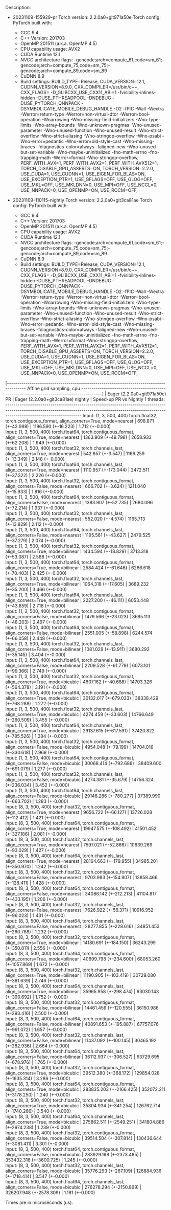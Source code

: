Description:
- 20231109-155929-pr
Torch version: 2.2.0a0+git971a50e
Torch config: PyTorch built with:
  - GCC 9.4
  - C++ Version: 201703
  - OpenMP 201511 (a.k.a. OpenMP 4.5)
  - CPU capability usage: AVX2
  - CUDA Runtime 12.1
  - NVCC architecture flags: -gencode;arch=compute_61,code=sm_61;-gencode;arch=compute_75,code=sm_75;-gencode;arch=compute_89,code=sm_89
  - CuDNN 8.9
  - Build settings: BUILD_TYPE=Release, CUDA_VERSION=12.1, CUDNN_VERSION=8.9.0, CXX_COMPILER=/usr/bin/c++, CXX_FLAGS= -D_GLIBCXX_USE_CXX11_ABI=1 -fvisibility-inlines-hidden -DUSE_PTHREADPOOL -DNDEBUG -DUSE_PYTORCH_QNNPACK -DSYMBOLICATE_MOBILE_DEBUG_HANDLE -O2 -fPIC -Wall -Wextra -Werror=return-type -Werror=non-virtual-dtor -Werror=bool-operation -Wnarrowing -Wno-missing-field-initializers -Wno-type-limits -Wno-array-bounds -Wno-unknown-pragmas -Wno-unused-parameter -Wno-unused-function -Wno-unused-result -Wno-strict-overflow -Wno-strict-aliasing -Wno-stringop-overflow -Wno-psabi -Wno-error=pedantic -Wno-error=old-style-cast -Wno-missing-braces -fdiagnostics-color=always -faligned-new -Wno-unused-but-set-variable -Wno-maybe-uninitialized -fno-math-errno -fno-trapping-math -Werror=format -Wno-stringop-overflow, PERF_WITH_AVX=1, PERF_WITH_AVX2=1, PERF_WITH_AVX512=1, TORCH_DISABLE_GPU_ASSERTS=ON, TORCH_VERSION=2.2.0, USE_CUDA=1, USE_CUDNN=1, USE_EIGEN_FOR_BLAS=ON, USE_EXCEPTION_PTR=1, USE_GFLAGS=OFF, USE_GLOG=OFF, USE_MKL=OFF, USE_MKLDNN=0, USE_MPI=OFF, USE_NCCL=0, USE_NNPACK=0, USE_OPENMP=ON, USE_ROCM=OFF, 


- 20231109-110115-nightly
Torch version: 2.2.0a0+git3ca81ae
Torch config: PyTorch built with:
  - GCC 9.4
  - C++ Version: 201703
  - OpenMP 201511 (a.k.a. OpenMP 4.5)
  - CPU capability usage: AVX2
  - CUDA Runtime 12.1
  - NVCC architecture flags: -gencode;arch=compute_61,code=sm_61;-gencode;arch=compute_75,code=sm_75;-gencode;arch=compute_89,code=sm_89
  - CuDNN 8.9
  - Build settings: BUILD_TYPE=Release, CUDA_VERSION=12.1, CUDNN_VERSION=8.9.0, CXX_COMPILER=/usr/bin/c++, CXX_FLAGS= -D_GLIBCXX_USE_CXX11_ABI=1 -fvisibility-inlines-hidden -DUSE_PTHREADPOOL -DNDEBUG -DUSE_PYTORCH_QNNPACK -DSYMBOLICATE_MOBILE_DEBUG_HANDLE -O2 -fPIC -Wall -Wextra -Werror=return-type -Werror=non-virtual-dtor -Werror=bool-operation -Wnarrowing -Wno-missing-field-initializers -Wno-type-limits -Wno-array-bounds -Wno-unknown-pragmas -Wno-unused-parameter -Wno-unused-function -Wno-unused-result -Wno-strict-overflow -Wno-strict-aliasing -Wno-stringop-overflow -Wno-psabi -Wno-error=pedantic -Wno-error=old-style-cast -Wno-missing-braces -fdiagnostics-color=always -faligned-new -Wno-unused-but-set-variable -Wno-maybe-uninitialized -fno-math-errno -fno-trapping-math -Werror=format -Wno-stringop-overflow, PERF_WITH_AVX=1, PERF_WITH_AVX2=1, PERF_WITH_AVX512=1, TORCH_DISABLE_GPU_ASSERTS=ON, TORCH_VERSION=2.2.0, USE_CUDA=1, USE_CUDNN=1, USE_EIGEN_FOR_BLAS=ON, USE_EXCEPTION_PTR=1, USE_GFLAGS=OFF, USE_GLOG=OFF, USE_MKL=OFF, USE_MKLDNN=0, USE_MPI=OFF, USE_NCCL=0, USE_NNPACK=0, USE_OPENMP=ON, USE_ROCM=OFF, 



[--------------------------------------------------------------------------------------- Affine grid sampling, cpu ----------------------------------------------------------------------------------------]
                                                                                                          |  Eager (2.2.0a0+git971a50e) PR  |  Eager (2.2.0a0+git3ca81ae) nightly  |  Speed-up PR vs Nightly
1 threads: -------------------------------------------------------------------------------------------------------------------------------------------------------------------------------------------------
      Input: (1, 3, 500, 400) torch.float32, torch.contiguous_format, align_corners=True, mode=nearest    |        698.871 (+-42.998)       |         1196.590 (+-16.223)          |     1.712 (+-0.000)    
      Input: (1, 3, 500, 400) torch.float64, torch.contiguous_format, align_corners=True, mode=nearest    |       1363.909 (+-49.798)       |         2658.933 (+-62.208)          |     1.949 (+-0.000)    
      Input: (1, 3, 500, 400) torch.float32, torch.channels_last, align_corners=True, mode=nearest        |        542.857 (+-3.547)        |         1166.259 (+-13.349)          |     2.148 (+-0.000)    
      Input: (1, 3, 500, 400) torch.float64, torch.channels_last, align_corners=True, mode=nearest        |       1110.957 (+-173.044)      |         2472.511 (+-37.322)          |     2.226 (+-0.000)    
      Input: (1, 3, 500, 400) torch.float32, torch.contiguous_format, align_corners=False, mode=nearest   |        666.702 (+-3.624)        |         1211.040 (+-15.933)          |     1.816 (+-0.000)    
      Input: (1, 3, 500, 400) torch.float64, torch.contiguous_format, align_corners=False, mode=nearest   |       1383.907 (+-52.735)       |         2680.096 (+-72.214)          |     1.937 (+-0.000)    
      Input: (1, 3, 500, 400) torch.float32, torch.channels_last, align_corners=False, mode=nearest       |        552.020 (+-4.574)        |         1165.713 (+-13.829)          |     2.112 (+-0.000)    
      Input: (1, 3, 500, 400) torch.float64, torch.channels_last, align_corners=False, mode=nearest       |       1195.561 (+-43.627)       |         2479.525 (+-37.279)          |     2.074 (+-0.000)    
      Input: (1, 3, 500, 400) torch.float32, torch.contiguous_format, align_corners=True, mode=bilinear   |       1434.594 (+-18.829)       |         3713.318 (+-53.087)          |     2.588 (+-0.000)    
      Input: (1, 3, 500, 400) torch.float64, torch.contiguous_format, align_corners=True, mode=bilinear   |       2584.424 (+-61.646)       |         6266.618 (+-70.403)          |     2.425 (+-0.000)    
      Input: (1, 3, 500, 400) torch.float32, torch.channels_last, align_corners=True, mode=bilinear       |       1064.318 (+-17.605)       |         3689.232 (+-35.200)          |     3.466 (+-0.000)    
      Input: (1, 3, 500, 400) torch.float64, torch.channels_last, align_corners=True, mode=bilinear       |       2227.200 (+-46.111)       |         6053.448 (+-43.859)          |     2.718 (+-0.000)    
      Input: (1, 3, 500, 400) torch.float32, torch.contiguous_format, align_corners=False, mode=bilinear  |       1479.566 (+-23.023)       |         3695.113 (+-48.203)          |     2.497 (+-0.000)    
      Input: (1, 3, 500, 400) torch.float64, torch.contiguous_format, align_corners=False, mode=bilinear  |       2551.005 (+-58.898)       |         6244.574 (+-66.058)          |     2.448 (+-0.000)    
      Input: (1, 3, 500, 400) torch.float32, torch.channels_last, align_corners=False, mode=bilinear      |       1081.029 (+-13.911)       |         3680.292 (+-35.145)          |     3.404 (+-0.000)    
      Input: (1, 3, 500, 400) torch.float64, torch.channels_last, align_corners=False, mode=bilinear      |       2209.528 (+-61.779)       |         6073.101 (+-99.366)          |     2.749 (+-0.000)    
      Input: (1, 3, 500, 400) torch.float32, torch.contiguous_format, align_corners=True, mode=bicubic    |       4607.162 (+-40.688)       |        14703.326 (+-564.378)         |     3.191 (+-0.000)    
      Input: (1, 3, 500, 400) torch.float64, torch.contiguous_format, align_corners=True, mode=bicubic    |      30132.017 (+-679.033)      |        38338.429 (+-768.288)         |     1.272 (+-0.000)    
      Input: (1, 3, 500, 400) torch.float32, torch.channels_last, align_corners=True, mode=bicubic        |       4274.459 (+-33.603)       |        14766.649 (+-260.509)         |     3.455 (+-0.000)    
      Input: (1, 3, 500, 400) torch.float64, torch.channels_last, align_corners=True, mode=bicubic        |      29137.615 (+-617.591)      |        37420.822 (+-785.526)         |     1.284 (+-0.000)    
      Input: (1, 3, 500, 400) torch.float32, torch.contiguous_format, align_corners=False, mode=bicubic   |       4954.048 (+-79.199)       |        14704.016 (+-330.618)         |     2.968 (+-0.000)    
      Input: (1, 3, 500, 400) torch.float64, torch.contiguous_format, align_corners=False, mode=bicubic   |      30068.414 (+-792.686)      |        38409.600 (+-691.079)         |     1.277 (+-0.000)    
      Input: (1, 3, 500, 400) torch.float32, torch.channels_last, align_corners=False, mode=bicubic       |       4274.381 (+-35.679)       |        14756.324 (+-236.034)         |     3.452 (+-0.000)    
      Input: (1, 3, 500, 400) torch.float64, torch.channels_last, align_corners=False, mode=bicubic       |      29148.286 (+-780.277)      |        37389.990 (+-663.702)         |     1.283 (+-0.000)    
      Input: (8, 3, 500, 400) torch.float32, torch.contiguous_format, align_corners=True, mode=nearest    |       9656.722 (+-66.127)       |        13726.028 (+-112.412)         |     1.421 (+-0.000)    
      Input: (8, 3, 500, 400) torch.float64, torch.contiguous_format, align_corners=True, mode=nearest    |      19947.575 (+-108.492)      |        41501.452 (+-327.186)         |     2.081 (+-0.000)    
      Input: (8, 3, 500, 400) torch.float32, torch.channels_last, align_corners=True, mode=nearest        |       7597.021 (+-52.866)       |         10839.269 (+-93.029)         |     1.427 (+-0.000)    
      Input: (8, 3, 500, 400) torch.float64, torch.channels_last, align_corners=True, mode=nearest        |      28164.663 (+-179.955)      |        34985.201 (+-350.970)         |     1.242 (+-0.000)    
      Input: (8, 3, 500, 400) torch.float32, torch.contiguous_format, align_corners=False, mode=nearest   |       9703.983 (+-154.907)      |        13858.466 (+-128.411)         |     1.428 (+-0.000)    
      Input: (8, 3, 500, 400) torch.float64, torch.contiguous_format, align_corners=False, mode=nearest   |      34086.142 (+-212.213)      |        41104.817 (+-433.195)         |     1.206 (+-0.000)    
      Input: (8, 3, 500, 400) torch.float32, torch.channels_last, align_corners=False, mode=nearest       |       7626.922 (+-56.371)       |         10916.952 (+-96.023)         |     1.431 (+-0.000)    
      Input: (8, 3, 500, 400) torch.float64, torch.channels_last, align_corners=False, mode=nearest       |      28277.855 (+-228.616)      |        34851.453 (+-260.788)         |     1.232 (+-0.000)    
      Input: (8, 3, 500, 400) torch.float32, torch.contiguous_format, align_corners=True, mode=bilinear   |      14180.691 (+-184.150)      |        36243.299 (+-350.811)         |     2.556 (+-0.000)    
      Input: (8, 3, 500, 400) torch.float64, torch.contiguous_format, align_corners=True, mode=bilinear   |      40699.798 (+-234.600)      |        68053.260 (+-1057.869)        |     1.672 (+-0.000)    
      Input: (8, 3, 500, 400) torch.float32, torch.channels_last, align_corners=True, mode=bilinear       |      11190.905 (+-103.419)      |        30729.080 (+-381.639)         |     2.746 (+-0.000)    
      Input: (8, 3, 500, 400) torch.float64, torch.channels_last, align_corners=True, mode=bilinear       |      35965.958 (+-298.474)      |        63030.143 (+-390.692)         |     1.752 (+-0.000)    
      Input: (8, 3, 500, 400) torch.float32, torch.contiguous_format, align_corners=False, mode=bilinear  |      14461.459 (+-120.555)      |        36150.986 (+-293.416)         |     2.500 (+-0.000)    
      Input: (8, 3, 500, 400) torch.float64, torch.contiguous_format, align_corners=False, mode=bilinear  |      40891.653 (+-195.887)      |        67757.076 (+-991.072)         |     1.657 (+-0.000)    
      Input: (8, 3, 500, 400) torch.float32, torch.channels_last, align_corners=False, mode=bilinear      |      11437.092 (+-100.145)      |        30465.192 (+-282.936)         |     2.664 (+-0.000)    
      Input: (8, 3, 500, 400) torch.float64, torch.channels_last, align_corners=False, mode=bilinear      |      36112.937 (+-306.527)      |        63729.695 (+-678.976)         |     1.765 (+-0.000)    
      Input: (8, 3, 500, 400) torch.float32, torch.contiguous_format, align_corners=True, mode=bicubic    |      39512.380 (+-368.172)      |       129854.028 (+-1635.314)        |     3.286 (+-0.000)    
      Input: (8, 3, 500, 400) torch.float64, torch.contiguous_format, align_corners=True, mode=bicubic    |     283835.203 (+-2166.425)     |       352072.211 (+-3178.250)        |     1.240 (+-0.000)    
      Input: (8, 3, 500, 400) torch.float32, torch.channels_last, align_corners=True, mode=bicubic        |      35804.934 (+-341.254)      |       126762.714 (+-1740.266)        |     3.540 (+-0.000)    
      Input: (8, 3, 500, 400) torch.float64, torch.channels_last, align_corners=True, mode=bicubic        |     275862.511 (+-2549.251)     |       341804.886 (+-2974.238)        |     1.239 (+-0.000)    
      Input: (8, 3, 500, 400) torch.float32, torch.contiguous_format, align_corners=False, mode=bicubic   |      39514.504 (+-307.814)      |       130436.644 (+-3081.411)        |     3.301 (+-0.000)    
      Input: (8, 3, 500, 400) torch.float64, torch.contiguous_format, align_corners=False, mode=bicubic   |     283929.198 (+-2373.485)     |       353432.316 (+-3600.725)        |     1.245 (+-0.000)    
      Input: (8, 3, 500, 400) torch.float32, torch.channels_last, align_corners=False, mode=bicubic       |      35776.293 (+-267.109)      |       126884.936 (+-1718.414)        |     3.547 (+-0.000)    
      Input: (8, 3, 500, 400) torch.float64, torch.channels_last, align_corners=False, mode=bicubic       |     276278.294 (+-2150.899)     |       326207.948 (+-2578.309)        |     1.181 (+-0.000)    

Times are in microseconds (us).
